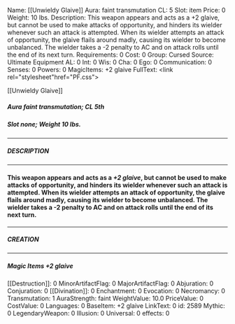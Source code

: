 Name: [[Unwieldy Glaive]]
Aura: faint transmutation
CL: 5
Slot: item
Price: 0
Weight: 10 lbs.
Description: This weapon appears and acts as a +2 glaive, but cannot be used to make attacks of opportunity, and hinders its wielder whenever such an attack is attempted. When its wielder attempts an attack of opportunity, the glaive flails around madly, causing its wielder to become unbalanced. The wielder takes a -2 penalty to AC and on attack rolls until the end of its next turn.
Requirements: 0
Cost: 0
Group: Cursed
Source: Ultimate Equipment
AL: 0
Int: 0
Wis: 0
Cha: 0
Ego: 0
Communication: 0
Senses: 0
Powers: 0
MagicItems: +2 glaive
FullText: <link rel="stylesheet"href="PF.css"><div class="heading"><p class="alignleft">[[Unwieldy Glaive]]</p><div style="clear: both;"></div></div><div><h5><b>Aura </b>faint transmutation; <b>CL </b>5th</h5><h5><b>Slot </b>none; <b>Weight </b>10 lbs.</h5></div><hr/><div><h5><b>DESCRIPTION</b></h5></div><hr/><div><h4><p>This weapon appears and acts as a <i>+2 glaive</i>, but cannot be used to make attacks of opportunity, and hinders its wielder whenever such an attack is attempted. When its wielder attempts an attack of opportunity, the glaive flails around madly, causing its wielder to become unbalanced. The wielder takes a -2 penalty to AC and on attack rolls until the end of its next turn.</p></h4></div><hr/><div><h5><b>CREATION</b></h5></div><hr/><div><h5><b>Magic Items </b><i>+2 glaive</i></h5></div>
[[Destruction]]: 0
MinorArtifactFlag: 0
MajorArtifactFlag: 0
Abjuration: 0
Conjuration: 0
[[Divination]]: 0
Enchantment: 0
Evocation: 0
Necromancy: 0
Transmutation: 1
AuraStrength: faint
WeightValue: 10.0
PriceValue: 0
CostValue: 0
Languages: 0
BaseItem: +2 glaive
LinkText: 0
id: 2589
Mythic: 0
LegendaryWeapon: 0
Illusion: 0
Universal: 0
effects: 0
